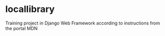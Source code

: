 # locallibrary
 Training project in Django Web Framework according to instructions from the portal MDN
